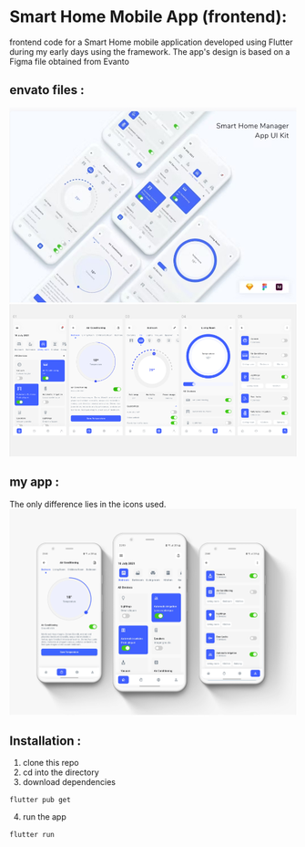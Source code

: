 # Smart Home Mobile App (frontend):
frontend code for a Smart Home mobile application developed using Flutter during my early days using the framework. The app's design is based on a Figma file obtained from Evanto 
## envato files :
![Smarthome_envato.jpg](./screenshots/Smarthome_envato.jpg) 
![smart2.png](./screenshots/smart2.png)


## my app :
The only difference lies in the icons used.
![myapp.png](./screenshots/myapp.png)

## Installation :
1. clone this repo
2. cd into the directory
3. download dependencies
```
flutter pub get
```
4. run the app
```
flutter run
```
